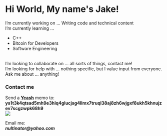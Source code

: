 <body>
  <h1>Hi World, My name's Jake!</h1>
    <div id="about">
      <p> I’m currently working on ... Writing code and technical content<br>
          I’m currently learning ...
        <ul>
          <li>C++</li>
          <li>Bitcoin for Developers</li>
          <li>Software Engineering</li>
        </ul>
        <br>
          I’m looking to collaborate on ... all sorts of things, contact me!<br>
          I’m looking for help with ... nothing specific, but I value input from everyone.<br>
          Ask me about ... anything!
      </p>

  <h3>Contact me</h3> 
  <p>Send a <strong><a href="https://y.cash">Ycash</strong></a> memo to:
        <strong>ys1t3k4qtsad5mh9e3hlq4glucjsg4llmx7truql38aj8zh6wjgxf8ukh5khnujzev7scgzwpk68h9</strong><br>
      <img src ="https://user-images.githubusercontent.com/72562693/186330712-5a30b53c-9b03-4d64-bb0c-4328bf3976a1.png">
      <br>
      <div id="email">
        <p>Email me:<br>
        <strong><em>nultinator@yahoo.com</em></strong>
        </p>
      </div>
  </p>
</body>
